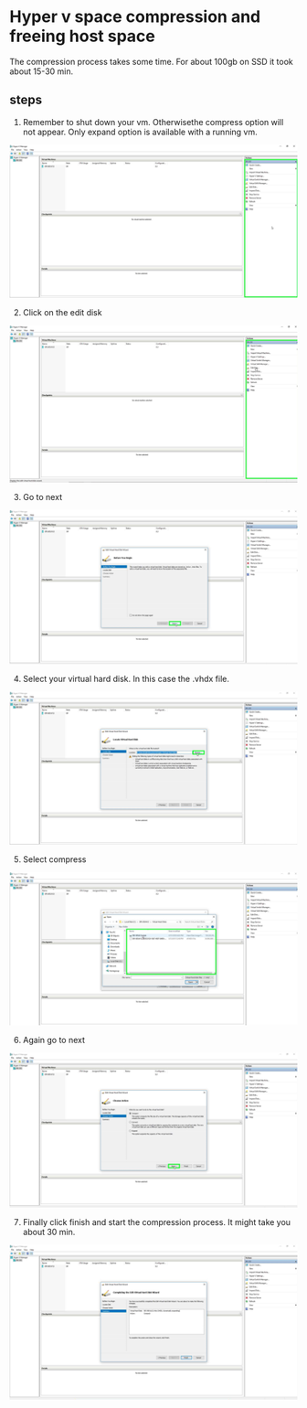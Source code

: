 # Hyper v space compression and freeing host space

The compression process takes some time. For about 100gb on SSD it took about 15-30 min.

## steps
01. Remember to shut down your vm. Otherwisethe compress option will not appear. Only expand option is available with a running vm.

![Image](../../img/hyperv_space_compression/01.png)

02. Click on the edit disk

![Image](../../img/hyperv_space_compression/02.png)

03. Go to next

![Image](../../img/hyperv_space_compression/03.png)

04. Select your virtual hard disk. In this case the .vhdx file.

![Image](../../img/hyperv_space_compression/04.png)

05. Select compress

![Image](../../img/hyperv_space_compression/05.png)

06. Again go to next  

![Image](../../img/hyperv_space_compression/06.png)

07. Finally click finish and start the compression process. It might take you about 30 min.

![Image](../../img/hyperv_space_compression/07.png)
